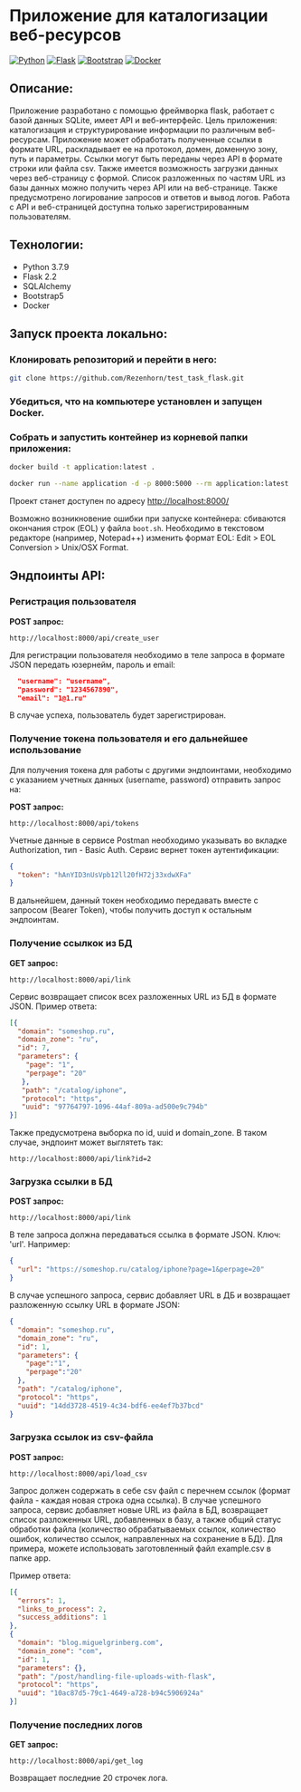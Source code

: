# Приложение для каталогизации веб-ресурсов
[![Python](https://img.shields.io/badge/python-3670A0?style=for-the-badge&logo=python&logoColor=ffdd54)](https://www.python.org/downloads/release/python-379/) [![Flask](https://img.shields.io/badge/Flask-000000?style=for-the-badge&logo=flask&logoColor=white)](https://flask.palletsprojects.com/en/2.2.x/) [![Bootstrap](https://img.shields.io/badge/bootstrap-%23563D7C.svg?style=for-the-badge&logo=bootstrap&logoColor=white)](https://getbootstrap.com/) [![Docker](https://img.shields.io/badge/docker-%230db7ed.svg?style=for-the-badge&logo=docker&logoColor=white)](https://www.docker.com/)

## Описание:
Приложение разработано с помощью фреймворка flask, работает с базой данных SQLite, имеет API и веб-интерфейс.
Цель приложения: каталогизация и структурирование информации по различным веб-ресурсам.
Приложение может обработать полученные ссылки в формате URL, раскладывает ее на протокол, домен, доменную зону, путь и параметры.
Ссылки могут быть переданы через API в формате строки или файла csv. Также имеется возможность загрузки данных через веб-страницу с формой. Список разложенных по частям URL из базы данных можно получить через API или на веб-странице. Также предусмотрено логирование запросов и ответов и вывод логов.
Работа с API и веб-страницей доступна только зарегистрированным пользователям.

## Технологии:
- Python 3.7.9
- Flask 2.2
- SQLAlchemy
- Bootstrap5
- Docker

## Запуск проекта локально:

### Клонировать репозиторий и перейти в него:
```bash
git clone https://github.com/Rezenhorn/test_task_flask.git
```
### Убедиться, что на компьютере установлен и запущен Docker.
### Собрать и запустить контейнер из корневой папки приложения:

```bash
docker build -t application:latest .
```

```bash
docker run --name application -d -p 8000:5000 --rm application:latest
```

Проект станет доступен по адресу <http://localhost:8000/>

Возможно возникновение ошибки при запуске контейнера: сбиваются окончания строк (EOL) у файла `boot.sh`. Необходимо в текстовом редакторе (например, Notepad++) изменить формат EOL: Edit > EOL Conversion > Unix/OSX Format.

## Эндпоинты API:
### Регистрация пользователя
**POST запрос:**
```
http://localhost:8000/api/create_user
```
Для регистрации пользователя необходимо в теле запроса в формате JSON передать юзернейм, пароль и email:

```json
  "username": "username",
  "password": "1234567890",
  "email": "1@1.ru"
```

В случае успеха, пользователь будет зарегистрирован.

### Получение токена пользователя и его дальнейшее использование

Для получения токена для работы с другими эндпоинтами, необходимо с указанием учетных данных (username, password) отправить запрос на:

**POST запрос:**

```
http://localhost:8000/api/tokens
```
Учетные данные в сервисе Postman необходимо указывать во вкладке Authorization, тип - Basic Auth.
Сервис вернет токен аутентификации:

```json
{
  "token": "hAnYID3nUsVpb12ll20fH72j33xdwXFa"
}
```

В дальнейшем, данный токен необходимо передавать вместе с запросом (Bearer Token), чтобы получить доступ к остальным эндпоинтам.

### Получение ссылкок из БД
**GET запрос:**

```
http://localhost:8000/api/link
```

Сервис возвращает список всех разложенных URL из БД в формате JSON. Пример ответа:

```json
[{
  "domain": "someshop.ru",
  "domain_zone": "ru",
  "id": 7,
  "parameters": {
    "page": "1",
    "perpage": "20"
   },
   "path": "/catalog/iphone",
   "protocol": "https",
   "uuid": "97764797-1096-44af-809a-ad500e9c794b"
}]
```

Также предусмотрена выборка по id, uuid и domain_zone. В таком случае, эндпоинт может выглятеть так:

```
http://localhost:8000/api/link?id=2
```

### Загрузка ссылки в БД
**POST запрос:**

```
http://localhost:8000/api/link
```

В теле запроса должна передаваться ссылка в формате JSON. Ключ: 'url'. Например:

```json
{
  "url": "https://someshop.ru/catalog/iphone?page=1&perpage=20"
}
```

В случае успешного запроса, сервис добавляет URL в ДБ и возвращает разложенную ссылку URL в формате JSON:

```json
{
  "domain": "someshop.ru",
  "domain_zone": "ru",
  "id": 1,
  "parameters": {
    "page":"1",
    "perpage":"20"
  },
  "path": "/catalog/iphone",
  "protocol": "https",
  "uuid": "14dd3728-4519-4c34-bdf6-ee4ef7b37bcd"
}
```

### Загрузка ссылок из csv-файла
**POST запрос:**

```
http://localhost:8000/api/load_csv
```

Запрос должен содержать в себе csv файл с перечнем ссылок (формат файла - каждая новая строка одна ссылка).
В случае успешного запроса, сервис добавляет новые URL из файла в БД, возвращает список разложенных URL, добавленных в базу, а также общий статус обработки файла (количество обрабатываемых ссылок, количество ошибок, количество ссылок, направленных на сохранение в БД).
Для примера, можете использовать заготовленный файл example.csv в папке app.

Пример ответа:

```json
[{
  "errors": 1,
  "links_to_process": 2,
  "success_additions": 1
},
{
  "domain": "blog.miguelgrinberg.com",
  "domain_zone": "com",
  "id": 1,
  "parameters": {},
  "path": "/post/handling-file-uploads-with-flask",
  "protocol": "https",
  "uuid": "10ac87d5-79c1-4649-a728-b94c5906924a"
}]
```

### Получение последних логов
**GET запрос:**

```
http://localhost:8000/api/get_log
```

Возвращает последние 20 строчек лога.
